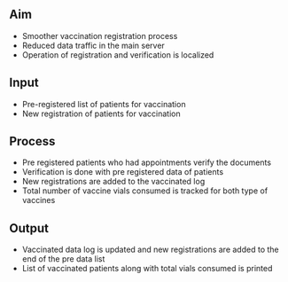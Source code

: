 
## Aim
* Smoother vaccination registration process
* Reduced data traffic in the main server
* Operation of registration and verification is localized
## Input
* Pre-registered list of patients for vaccination
* New registration of patients for vaccination
## Process
* Pre registered patients who had appointments verify the documents
* Verification is done with pre registered data of patients
* New registrations are added to the vaccinated log
* Total number of vaccine vials consumed is tracked for both type of vaccines
## Output
* Vaccinated data log is updated and new registrations are added to the end of the pre data list
* List of vaccinated patients along with total vials consumed is printed
